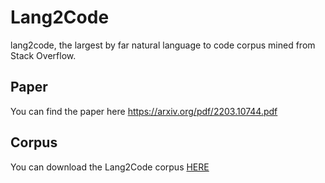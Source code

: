 # Lang2Code
lang2code, the largest by far natural language to code corpus mined from Stack Overflow.

## Paper
You can find the paper here
https://arxiv.org/pdf/2203.10744.pdf


## Corpus
You can download the Lang2Code corpus [HERE](https://drive.google.com/drive/folders/1bgT_MSwCDs0P3tRpClvy6uu6mZciKIJw?usp=sharing)
